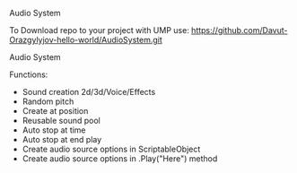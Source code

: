 Audio System

To Download repo to your project with UMP use: 
https://github.com/Davut-Orazgylyjov-hello-world/AudioSystem.git


Audio System

Functions:
- Sound creation 2d/3d/Voice/Effects
- Random pitch
- Create at position
- Reusable sound pool
- Auto stop at time
- Auto stop at end play
- Create audio source options in ScriptableObject
- Create audio source options in .Play("Here") method